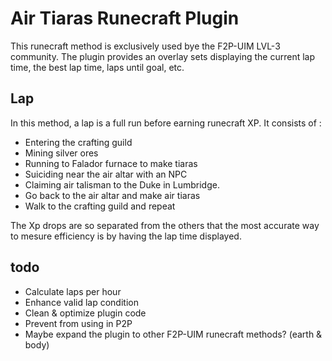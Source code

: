 # Air Tiaras Runecraft Plugin
This runecraft method is exclusively used bye the F2P-UIM LVL-3 community. The plugin provides an overlay sets displaying the current lap time, the best lap time, laps until goal, etc.

## Lap
In this method, a lap is a full run before earning runecraft XP. It consists of :
- Entering the crafting guild
- Mining silver ores
- Running to Falador furnace to make tiaras
- Suiciding near the air altar with an NPC
- Claiming air talisman to the Duke in Lumbridge.
- Go back to the air altar and make air tiaras
- Walk to the crafting guild and repeat

The Xp drops are so separated from the others that the most accurate way to mesure efficiency is by having the lap time displayed.

## todo
- Calculate laps per hour
- Enhance valid lap condition
- Clean & optimize plugin code
- Prevent from using in P2P
- Maybe expand the plugin to other F2P-UIM runecraft methods? (earth & body)